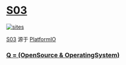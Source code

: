 ﻿# [S03](https://github.com/OS-Q/S03)

[![sites](http://182.61.61.133/link/resources/OSQ.png)](http://www.OS-Q.com)

[S03](https://github.com/OS-Q/S03) 源于 [PlatformIO](https://github.com/platformio/platformio-core)

### [Q = (OpenSource & OperatingSystem) ](http://www.OS-Q.com)
